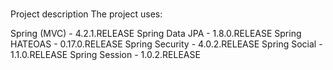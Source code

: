 #
Project description
The project uses:

Spring (MVC) - 4.2.1.RELEASE
Spring Data JPA - 1.8.0.RELEASE
Spring HATEOAS - 0.17.0.RELEASE
Spring Security - 4.0.2.RELEASE
Spring Social - 1.1.0.RELEASE
Spring Session - 1.0.2.RELEASE
